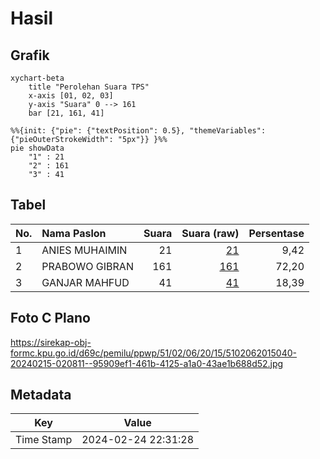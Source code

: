 # Hasil

## Grafik

```mermaid
xychart-beta
    title "Perolehan Suara TPS"
    x-axis [01, 02, 03]
    y-axis "Suara" 0 --> 161
    bar [21, 161, 41]
```

```mermaid
%%{init: {"pie": {"textPosition": 0.5}, "themeVariables": {"pieOuterStrokeWidth": "5px"}} }%%
pie showData
    "1" : 21
    "2" : 161
    "3" : 41
```

## Tabel

| No. | Nama Paslon    | Suara | Suara (raw) | Persentase |
|:--- |:-------------- | -----:| -----------:| ----------:|
| 1   | ANIES MUHAIMIN | 21    | [21][p-1]   | 9,42       |
| 2   | PRABOWO GIBRAN | 161   | [161][p-2]  | 72,20      |
| 3   | GANJAR MAHFUD  | 41    | [41][p-3]   | 18,39      |


[p-1]: https://github.com/gigit-pemilu/pemilu-2024-51-bali/blob/main/pilpres/hitung-suara/sub/51-bali/sub/02-tabanan/sub/06-kediri/sub/2015-banjar-anyar/sub/040-tps/sub/paslon-1.txt
[p-2]: https://github.com/gigit-pemilu/pemilu-2024-51-bali/blob/main/pilpres/hitung-suara/sub/51-bali/sub/02-tabanan/sub/06-kediri/sub/2015-banjar-anyar/sub/040-tps/sub/paslon-2.txt
[p-3]: https://github.com/gigit-pemilu/pemilu-2024-51-bali/blob/main/pilpres/hitung-suara/sub/51-bali/sub/02-tabanan/sub/06-kediri/sub/2015-banjar-anyar/sub/040-tps/sub/paslon-3.txt

## Foto C Plano

https://sirekap-obj-formc.kpu.go.id/d69c/pemilu/ppwp/51/02/06/20/15/5102062015040-20240215-020811--95909ef1-461b-4125-a1a0-43ae1b688d52.jpg


## Metadata

| Key        | Value               |
| ---------- | ------------------- |
| Time Stamp | 2024-02-24 22:31:28 |




